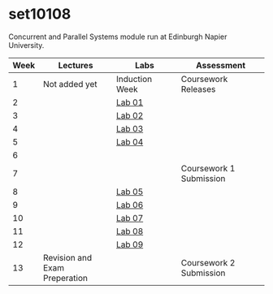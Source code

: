 # set10108

Concurrent and Parallel Systems module run at Edinburgh Napier University.

| Week | Lectures | Labs | Assessment |
|------|----------|------|------------|
| 1 | Not added yet | Induction Week | Coursework Releases |
| 2 |  | [Lab 01](labs/lab01) | |
| 3 |  | [Lab 02](labs/lab02) | |
| 4 |  | [Lab 03](labs/lab03) | |
| 5 |  | [Lab 04](labs/lab04) | |
| 6 |  |  | |
| 7 |  |  | Coursework 1 <br> Submission |
| 8 |  | [Lab 05](labs/lab05) | |
| 9 |  | [Lab 06](labs/lab06) | |
| 10 |  | [Lab 07](labs/lab07) | |
| 11 |  | [Lab 08](labs/lab08) | |
| 12 |  | [Lab 09](labs/lab09) | |
| 13 | Revision and <br> Exam Preperation | | Coursework 2 <br> Submission |

